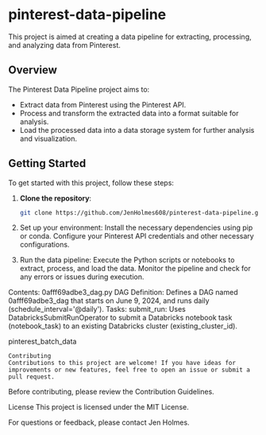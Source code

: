 # pinterest-data-pipeline
This project is aimed at creating a data pipeline for extracting, processing, and analyzing data from Pinterest.

## Overview

The Pinterest Data Pipeline project aims to:

- Extract data from Pinterest using the Pinterest API.
- Process and transform the extracted data into a format suitable for analysis.
- Load the processed data into a data storage system for further analysis and visualization.

## Getting Started

To get started with this project, follow these steps:

1. **Clone the repository**: 
   ```bash
   git clone https://github.com/JenHolmes608/pinterest-data-pipeline.git

2. Set up your environment:
  Install the necessary dependencies using pip or conda.
  Configure your Pinterest API credentials and other necessary configurations.

3. Run the data pipeline:
  Execute the Python scripts or notebooks to extract, process, and load the data.
  Monitor the pipeline and check for any errors or issues during execution.

Contents:
0afff69adbe3_dag.py
    DAG Definition: Defines a DAG named 0afff69adbe3_dag that starts on June 9, 2024, and runs daily (schedule_interval='@daily').
    Tasks:
    submit_run: Uses DatabricksSubmitRunOperator to submit a Databricks notebook task (notebook_task) to an existing Databricks cluster (existing_cluster_id).

pinterest_batch_data
    
    
    Contributing
    Contributions to this project are welcome! If you have ideas for improvements or new features, feel free to open an issue or submit a pull request.

Before contributing, please review the Contribution Guidelines.

License
This project is licensed under the MIT License.

For questions or feedback, please contact Jen Holmes.
